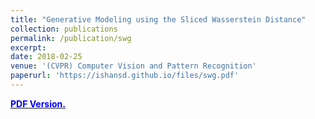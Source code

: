 ```yaml
---
title: "Generative Modeling using the Sliced Wasserstein Distance"
collection: publications
permalink: /publication/swg
excerpt: 
date: 2018-02-25
venue: '(CVPR) Computer Vision and Pattern Recognition'
paperurl: 'https://ishansd.github.io/files/swg.pdf'
---
```

[<span style="color:blue">**PDF Version.**</span>
](https://ishansd.github.io/files/swg.pdf)
